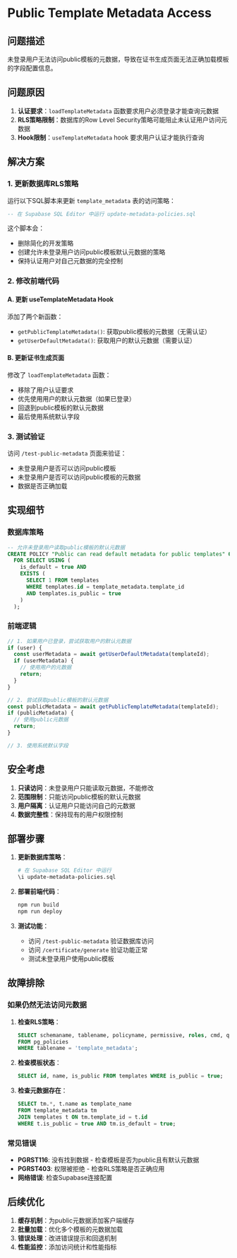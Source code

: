 # Public Template Metadata Access

## 问题描述

未登录用户无法访问public模板的元数据，导致在证书生成页面无法正确加载模板的字段配置信息。

## 问题原因

1. **认证要求**：`loadTemplateMetadata` 函数要求用户必须登录才能查询元数据
2. **RLS策略限制**：数据库的Row Level Security策略可能阻止未认证用户访问元数据
3. **Hook限制**：`useTemplateMetadata` hook 要求用户认证才能执行查询

## 解决方案

### 1. 更新数据库RLS策略

运行以下SQL脚本来更新 `template_metadata` 表的访问策略：

```sql
-- 在 Supabase SQL Editor 中运行 update-metadata-policies.sql
```

这个脚本会：
- 删除简化的开发策略
- 创建允许未登录用户访问public模板默认元数据的策略
- 保持认证用户对自己元数据的完全控制

### 2. 修改前端代码

#### A. 更新 useTemplateMetadata Hook

添加了两个新函数：
- `getPublicTemplateMetadata()`: 获取public模板的元数据（无需认证）
- `getUserDefaultMetadata()`: 获取用户的默认元数据（需要认证）

#### B. 更新证书生成页面

修改了 `loadTemplateMetadata` 函数：
- 移除了用户认证要求
- 优先使用用户的默认元数据（如果已登录）
- 回退到public模板的默认元数据
- 最后使用系统默认字段

### 3. 测试验证

访问 `/test-public-metadata` 页面来验证：
- 未登录用户是否可以访问public模板
- 未登录用户是否可以访问public模板的元数据
- 数据是否正确加载

## 实现细节

### 数据库策略

```sql
-- 允许未登录用户读取public模板的默认元数据
CREATE POLICY "Public can read default metadata for public templates" ON template_metadata
  FOR SELECT USING (
    is_default = true AND
    EXISTS (
      SELECT 1 FROM templates 
      WHERE templates.id = template_metadata.template_id 
      AND templates.is_public = true
    )
  );
```

### 前端逻辑

```typescript
// 1. 如果用户已登录，尝试获取用户的默认元数据
if (user) {
  const userMetadata = await getUserDefaultMetadata(templateId);
  if (userMetadata) {
    // 使用用户的元数据
    return;
  }
}

// 2. 尝试获取public模板的默认元数据
const publicMetadata = await getPublicTemplateMetadata(templateId);
if (publicMetadata) {
  // 使用public元数据
  return;
}

// 3. 使用系统默认字段
```

## 安全考虑

1. **只读访问**：未登录用户只能读取元数据，不能修改
2. **范围限制**：只能访问public模板的默认元数据
3. **用户隔离**：认证用户只能访问自己的元数据
4. **数据完整性**：保持现有的用户权限控制

## 部署步骤

1. **更新数据库策略**：
   ```bash
   # 在 Supabase SQL Editor 中运行
   \i update-metadata-policies.sql
   ```

2. **部署前端代码**：
   ```bash
   npm run build
   npm run deploy
   ```

3. **测试功能**：
   - 访问 `/test-public-metadata` 验证数据库访问
   - 访问 `/certificate/generate` 验证功能正常
   - 测试未登录用户使用public模板

## 故障排除

### 如果仍然无法访问元数据

1. **检查RLS策略**：
   ```sql
   SELECT schemaname, tablename, policyname, permissive, roles, cmd, qual 
   FROM pg_policies 
   WHERE tablename = 'template_metadata';
   ```

2. **检查模板状态**：
   ```sql
   SELECT id, name, is_public FROM templates WHERE is_public = true;
   ```

3. **检查元数据存在**：
   ```sql
   SELECT tm.*, t.name as template_name 
   FROM template_metadata tm 
   JOIN templates t ON tm.template_id = t.id 
   WHERE t.is_public = true AND tm.is_default = true;
   ```

### 常见错误

- **PGRST116**: 没有找到数据 - 检查模板是否为public且有默认元数据
- **PGRST403**: 权限被拒绝 - 检查RLS策略是否正确应用
- **网络错误**: 检查Supabase连接配置

## 后续优化

1. **缓存机制**：为public元数据添加客户端缓存
2. **批量加载**：优化多个模板的元数据加载
3. **错误处理**：改进错误提示和回退机制
4. **性能监控**：添加访问统计和性能指标 